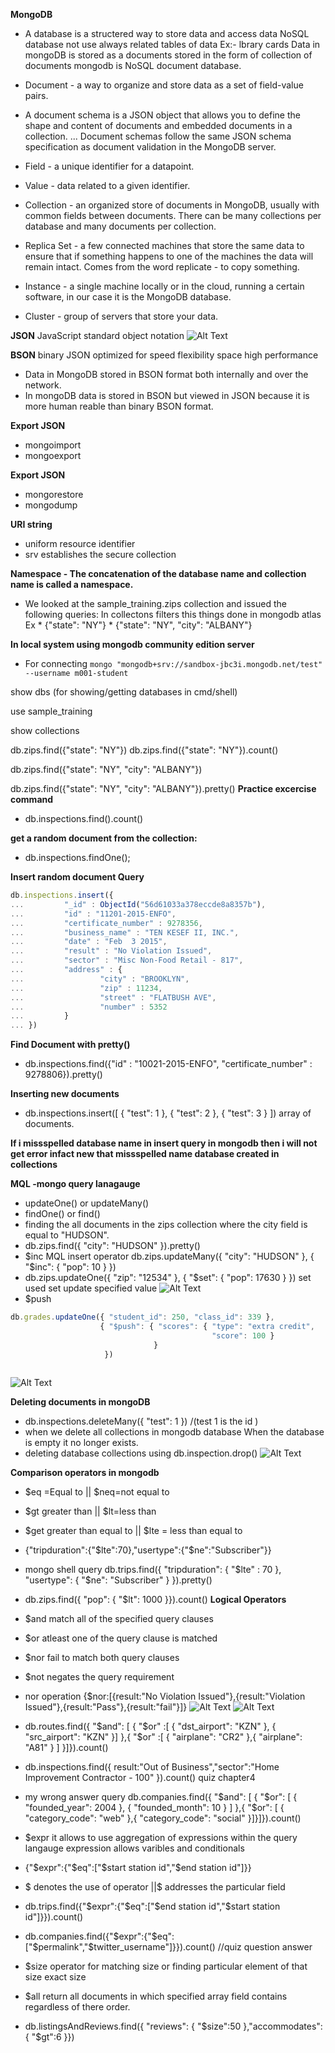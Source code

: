 **MongoDB**

* A database is a structered way to store data and access data
NoSQL database not use always related tables of data Ex:- lbrary cards 
Data in mongoDB is stored as a documents stored in the form of collection of documents mongodb is NoSQL document database.
* Document - a way to organize and store data as a set of field-value pairs.

* A document schema is a JSON object that allows you to define the shape and content of documents and embedded documents in a collection. ... Document schemas follow the same JSON schema specification as document validation in the MongoDB server.
* Field - a unique identifier for a datapoint.

* Value - data related to a given identifier.

* Collection - an organized store of documents in MongoDB, usually with common fields between documents. There can be many collections per database and many documents per collection.

* Replica Set - a few connected machines that store the same data to ensure that if something happens to one of the machines the data will remain intact. Comes from the word replicate - to copy something.

* Instance - a single machine locally or in the cloud, running a certain software, in our case it is the MongoDB database.

* Cluster - group of servers that store your data.

**JSON**
JavaScript standard object notation 
![Alt Text](https://dev-to-uploads.s3.amazonaws.com/i/03airaq82dewlmx7ovdt.png)

**BSON**
binary JSON
optimized for speed flexibility space high performance
* Data in MongoDB stored in BSON format both internally and over the network.
* In mongoDB data is stored in BSON but viewed in JSON because it is more human reable than binary BSON format.

**Export JSON**
* mongoimport
* mongoexport

**Export JSON**
* mongorestore
* mongodump

**URI string**
* uniform resource identifier 
* srv establishes the secure collection

**Namespace - The concatenation of the database name and collection name is called a namespace.**

* We looked at the sample_training.zips collection and issued the following queries:
In collectons filters this things done in mongodb atlas 
   Ex * {"state": "NY"}
      * {"state": "NY", "city": "ALBANY"}

**In local system using mongodb community edition server**
* For connecting `mongo "mongodb+srv://sandbox-jbc3i.mongodb.net/test" --username m001-student`

show dbs (for showing/getting databases in cmd/shell)

use sample_training

show collections

db.zips.find({"state": "NY"})
db.zips.find({"state": "NY"}).count()

db.zips.find({"state": "NY", "city": "ALBANY"})

db.zips.find({"state": "NY", "city": "ALBANY"}).pretty()
**Practice excercise command**
* db.inspections.find().count()

**get a random document from the collection:**

* db.inspections.findOne();

**Insert random document Query**
```js 
db.inspections.insert({
...         "_id" : ObjectId("56d61033a378eccde8a8357b"),
...         "id" : "11201-2015-ENFO",
...         "certificate_number" : 9278356,
...         "business_name" : "TEN KESEF II, INC.",
...         "date" : "Feb  3 2015",
...         "result" : "No Violation Issued",
...         "sector" : "Misc Non-Food Retail - 817",
...         "address" : {
...                 "city" : "BROOKLYN",
...                 "zip" : 11234,
...                 "street" : "FLATBUSH AVE",
...                 "number" : 5352
...         }
... })
```

**Find Document with pretty()**
* db.inspections.find({"id" : "10021-2015-ENFO", "certificate_number" : 9278806}).pretty()

**Inserting new documents**
* db.inspections.insert([ { "test": 1 }, { "test": 2 }, { "test": 3 } ]) array of documents.

**If i missspelled database name in insert query in mongodb then i will not get error infact new that missspelled name database created in collections**

**MQL -mongo query lanagauge**
* updateOne() or updateMany()
* findOne() or find() 
* finding the all documents in the zips collection where the city field is equal to "HUDSON".
* db.zips.find({ "city": "HUDSON" }).pretty()
* $inc MQL insert operator db.zips.updateMany({ "city": "HUDSON" }, { "$inc": { "pop": 10 } })
* db.zips.updateOne({ "zip": "12534" }, { "$set": { "pop": 17630 } }) set used set update specified value 
![Alt Text](https://dev-to-uploads.s3.amazonaws.com/i/wg7ioqn2do2r5r7o42h9.png)
* $push 
``` js
db.grades.updateOne({ "student_id": 250, "class_id": 339 },
                    { "$push": { "scores": { "type": "extra credit",
                                             "score": 100 }
                                }
                     })
                     
 ```
                 
  ![Alt Text](https://dev-to-uploads.s3.amazonaws.com/i/s3nx7ygeyxmtwzyw2ub4.png)
   
**Deleting documents in mongoDB**
* db.inspections.deleteMany({ "test": 1 }) /(test 1 is the id )
* when we delete all collections in mongodb database When the database is empty it no longer exists.
* deleting database collections using db.inspection.drop()
![Alt Text](https://dev-to-uploads.s3.amazonaws.com/i/c9moft0tpntsb5ruuad7.png)

**Comparison operators in mongodb**
* $eq =Equal to  || $neq=not equal to
* $gt greater than || $lt=less than 
* $get greater than equal to || $lte = less than equal to
* {"tripduration":{"$lte":70},"usertype":{"$ne":"Subscriber"}}
* mongo shell query db.trips.find({ "tripduration": { "$lte" : 70 },
                "usertype": { "$ne": "Subscriber" } }).pretty()
* db.zips.find({ "pop": { "$lt": 1000 }}).count()
**Logical Operators**
* $and match all of the specified query clauses
* $or atleast one of the query clause is matched 
* $nor fail to match both query clauses 
* $not negates the query requirement
* nor operation {$nor:[{result:"No Violation Issued"},{result:"Violation Issued"},{result:"Pass"},{result:"fail"}]}
![Alt Text](https://dev-to-uploads.s3.amazonaws.com/i/a5skkbhhvee7sklqxzx8.png)
![Alt Text](https://dev-to-uploads.s3.amazonaws.com/i/61rhyh9vbpz8vlo2grnv.png)                

* db.routes.find({ "$and": [ { "$or" :[ { "dst_airport": "KZN" }, { "src_airport": "KZN" }] },{ "$or" :[ { "airplane": "CR2" },{ "airplane": "A81" } ] }]}).count()
* db.inspections.find({ result:"Out of Business","sector":"Home Improvement Contractor - 100" }).count() quiz chapter4                                     
* my wrong answer query db.companies.find({ "$and": [ { "$or": [ { "founded_year": 2004 }, { "founded_month": 10 } ] },{ "$or": [ { "category_code": "web" },{ "category_code": "social" }]}]}).count()
* $expr it allows to use aggregation of expressions within the query langauge expression allows varibles and conditionals 
* {"$expr":{"$eq":["$start station id","$end station id"]}}
* $ denotes the use of operator ||$ addresses the particular field
* db.trips.find({"$expr":{"$eq":["$end station id","$start station id"]}}).count()
* db.companies.find({"$expr":{"$eq":["$permalink","$twitter_username"]}}).count() //quiz question answer
* $size operator for matching size or finding particular element of that size exact size 
* $all return all documents in which specified array field contains regardless of there order.
* db.listingsAndReviews.find({ "reviews": { "$size":50 },"accommodates": { "$gt":6 }})
                        
                                   
                                  
                          
                                     
         
